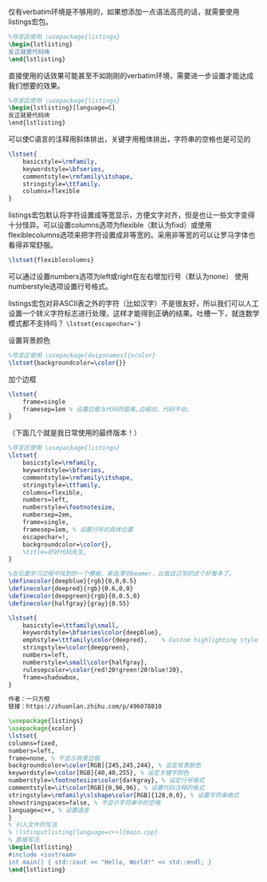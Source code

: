 仅有verbatim环境是不够用的，如果想添加一点语法高亮的话，就需要使用listings宏包。
```latex
%导言区使用 \usepackage{listings}
\begin{lstlisting}
反正就是代码块
\end{lstlisting}
```
直接使用的话效果可能甚至不如刚刚的verbatim环境，需要进一步设置才能达成我们想要的效果。
```latex
%导言区使用 \usepackage{listings}
\begin{lstlisting}[language=C]
反正就是代码块
\end{lstlisting}
```
可以使C语言的注释用斜体排出，关键字用粗体排出，字符串的空格也是可见的

```latex
\lstset{
	basicstyle=\rmfamily,
	keywordstyle=\bfseries,
	commentstyle=\rmfamily\itshape,
	stringstyle=\ttfamily，
	columns=flexible
}
```
listings宏包默认将字符设置成等宽显示，方便文字对齐，但是也让一些文字变得十分怪异。可以设置columns选项为flexible（默认为fixd）或使用flexiblecolumns选项来把字符设置成非等宽的。采用非等宽的可以让罗马字体也看得非常舒服。
```latex
\lstset{flexiblecolumns}
```
可以通过设置numbers选项为left或right在左右增加行号（默认为none）
使用numberstyle选项设置行号格式。

listings宏包对非ASCII表之外的字符（比如汉字）不是很友好，所以我们可以人工设置一个转义字符标志进行处理，这样才能得到正确的结果。吐槽一下，就连数学模式都不支持吗？
`\lstset{escapechar='}`

设置背景颜色
```latex
%导言区使用 \usepackage[dvipsnames]{xcolor}
\lstset{backgroundcolor=\color{}}
```

加个边框
```latex
\lstset{
	frame=single
	framesep=1em % 设置边框与代码的距离,边框动，代码不动。
}
```

（下面几个就是我日常使用的最终版本！）
```latex
%导言区使用 \usepackage{listings}
\lstset{
	basicstyle=\rmfamily,
	keywordstyle=\bfseries,
	commentstyle=\rmfamily\itshape,
	stringstyle=\ttfamily,
	columns=flexible,
	numbers=left,
	numberstyle=\footnotesize,
	numbersep=2em,
	frame=single,
	framesep=1em, % 设置行号的具体位置
	escapechar=!,
	backgroundcolor=\color{},
	%title=好好代码先生,
}
```

```latex
%在后面学习过程中找到的一个模板，来自清华beamer，比我自己写的这个好看多了。
\definecolor{deepblue}{rgb}{0,0,0.5}
\definecolor{deepred}{rgb}{0.6,0,0}
\definecolor{deepgreen}{rgb}{0,0.5,0}
\definecolor{halfgray}{gray}{0.55}

\lstset{
    basicstyle=\ttfamily\small,
    keywordstyle=\bfseries\color{deepblue},
    emphstyle=\ttfamily\color{deepred},    % Custom highlighting style
    stringstyle=\color{deepgreen},
    numbers=left,
    numberstyle=\small\color{halfgray},
    rulesepcolor=\color{red!20!green!20!blue!20},
    frame=shadowbox,
}
```

```latex
作者：一只方橙  
链接：https://zhuanlan.zhihu.com/p/496078810  

\usepackage{listings} 
\usepackage{xcolor} 
\lstset{ 
columns=fixed, 
numbers=left,
frame=none, % 不显示背景边框 
backgroundcolor=\color[RGB]{245,245,244}, % 设定背景颜色
keywordstyle=\color[RGB]{40,40,255}, % 设定关键字颜色
numberstyle=\footnotesize\color{darkgray}, % 设定行号格式
commentstyle=\it\color[RGB]{0,96,96}, % 设置代码注释的格式 
stringstyle=\rmfamily\slshape\color[RGB]{128,0,0}, % 设置字符串格式 
showstringspaces=false, % 不显示字符串中的空格 
language=c++, % 设置语言 
}
% 引入文件的写法 
% \lstinputlisting[language=c++]{main.cpp}
% 直接写法 
\begin{lstlisting} 
#include <iostream> 
int main() { std::cout << "Hello, World!" << std::endl; } 
\end{lstlisting}
```